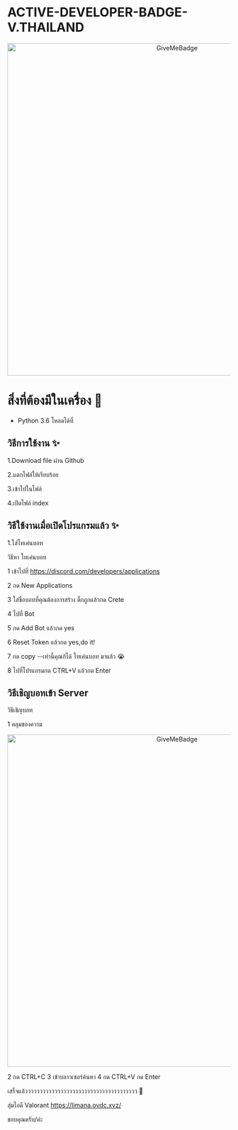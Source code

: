 # ACTIVE-DEVELOPER-BADGE-V.THAILAND
<p align="center">
  <img alt="GiveMeBadge" src="https://cdn.discordapp.com/attachments/1025663954036469785/1051227855322882089/LED.png" width="750px">
</p>

# สิ่งที่ต้องมีในเครื่อง 🧾
- Python 3.6 โหลดได้ที่ 

## วิธีการใช้งาน ✨
1.Download file ผ่าน Github

2.แตกไฟล์ให้เรียบร้อย

3.เข้าไปในไฟล์

4.เปิดไฟล์ index

## วิธีใช้งานเมื่อเปิดโปรแกรมแล้ว ✨
1.ใส่โทเค่นบอท

วิธีหา โทเค่นบอท

  1 เข้าไปที่ https://discord.com/developers/applications

  2 กด New Applications

  3 ใส่ชื่อบอทที่คุณต้องการสร้าง ติ๊กถูกแล้วกด Crete

  4 ไปที่ Bot

  5 กด Add Bot แล้วกด yes

  6 Reset Token แล้วกด yes,do it!

  7 กด copy --เท่านี้คุณก้ได้ โทเค่นบอท มาแล้ว 😭

  8 ไปที่โปรแกรมกด CTRL+V แล้วกด Enter


## วิธีเชิญบอทเข้า Server
วิธีเชิญบอท

  1 คลุมของความ
   <p align="center">
  <img alt="GiveMeBadge" src="https://cdn.discordapp.com/attachments/1040631490024833028/1051863304966000753/image.png" width="750px">
</p>
  2 กด CTRL+C
  3 เข้าบลาวเซอร์ค้นหา
  4 กด CTRL+V กด Enter

เสร็จแล้วววววววววววววววววววววววววววววววววววววว 🙏

สุ่มไอดี Valorant
https://limana.ovdc.xyz/

ขอบคุณครับ/ค่ะ
